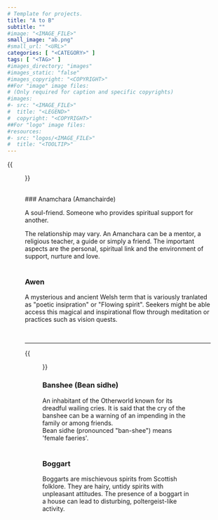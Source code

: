 ```yaml
---
# Template for projects.
title: "A to B"
subtitle: ""
#image: "<IMAGE_FILE>"
small_image: "ab.png"
#small_url: "<URL>"
categories: [ "<CATEGORY>" ]
tags: [ "<TAG>" ]
#images_directory; "images"
#images_static: "false"
#images_copyright: "<COPYRIGHT>"
##For "image" image files:
# (Only required for caption and specific copyrights)
#images:
#- src: "<IMAGE_FILE>"
#  title: "<LEGEND>"
#  copyright: "<COPYRIGHT>"
##For "logo" image files:
#resources:
#- src: "logos/<IMAGE_FILE>"
#  title: "<TOOLTIP>"
---
```

{{<figure src = "images/a.png">}}

<br >
### Anamchara (Amanchairde)

A soul-friend. Someone who provides spiritual support for another.  

The relationship may vary. An Amanchara can be a mentor, a religious teacher, a guide or simply a friend. The important aspects are the personal, spiritual link and the environment of support, nurture and love.  
<br>

### Awen

A mysterious and  ancient Welsh term that is variously tranlated as "poetic insipration" or "Flowing spirit". Seekers might be able access this magical and inspirational flow through meditation or practices such as vision quests.

<br >






---
{{<figure src = "images/b.png">}}
<br>

### Banshee (Bean sidhe)  
An inhabitant of the Otherworld known for its dreadful wailing cries. It is said that the cry of the banshee can be a warning of an impending in the family or among friends.   
Bean sidhe (pronounced "ban-shee") means 'female faeries'.  
<br>

### Boggart  
Boggarts are mischievous spirits from Scottish folklore. They are hairy, untidy spirits with unpleasant attitudes. The presence of a boggart in a house can lead to disturbing, poltergeist-like activity.  
<br>



